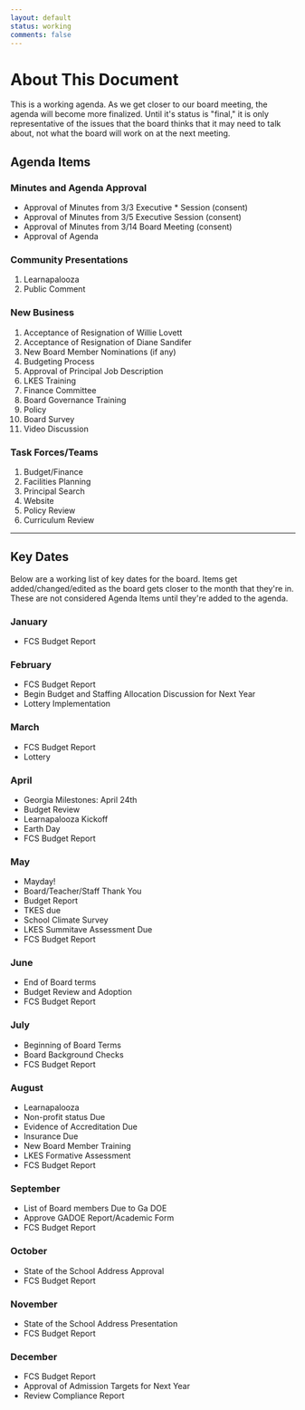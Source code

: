```yaml
---
layout: default
status: working
comments: false
---
```

# About This Document
This is a working agenda. As we get closer to our board meeting, the agenda will become more finalized. Until it's status is "final," it is only representative of the issues that the board thinks that it may need to talk about, not what the board will work on at the next meeting.

## Agenda Items

### Minutes and Agenda Approval
* Approval of Minutes from 3/3 Executive * Session (consent)
* Approval of Minutes from 3/5 Executive Session (consent)
* Approval of Minutes from 3/14 Board Meeting (consent)
* Approval of Agenda

### Community Presentations
1. Learnapalooza
2. Public Comment

### New Business
1. Acceptance of Resignation of Willie Lovett
2. Acceptance of Resignation of Diane Sandifer
3. New Board Member Nominations (if any)
4. Budgeting Process
5. Approval of Principal Job Description
6. LKES Training
7. Finance Committee
8. Board Governance Training
9. Policy
10. Board Survey
11. Video Discussion

### Task Forces/Teams
1. Budget/Finance
2. Facilities Planning
3. Principal Search
4. Website
5. Policy Review
6. Curriculum Review

<hr/>

## Key Dates
Below are a working list of key dates for the board. Items get added/changed/edited as the board gets closer to the month that they're in. These are not considered Agenda Items until they're added to the agenda.

### January
* FCS Budget Report

### February
* FCS Budget Report
* Begin Budget and Staffing Allocation Discussion for Next Year
* Lottery Implementation

### March
* FCS Budget Report
* Lottery
### April
* Georgia Milestones: April 24th
* Budget Review
* Learnapalooza Kickoff
* Earth Day
* FCS Budget Report

### May
* Mayday!
* Board/Teacher/Staff Thank You
* Budget Report
* TKES due
* School Climate Survey
* LKES Summitave Assessment Due
* FCS Budget Report

### June
* End of Board terms
* Budget Review and Adoption
* FCS Budget Report

### July
* Beginning of Board Terms
* Board Background Checks
* FCS Budget Report

### August
* Learnapalooza
* Non-profit status Due
* Evidence of Accreditation Due
* Insurance Due
* New Board Member Training
* LKES Formative Assessment
* FCS Budget Report

### September
* List of Board members Due to Ga DOE
* Approve GADOE Report/Academic Form
* FCS Budget Report

### October
* State of the School Address Approval
* FCS Budget Report

### November
* State of the School Address Presentation
* FCS Budget Report

### December
* FCS Budget Report
* Approval of Admission Targets for Next Year
* Review Compliance Report

